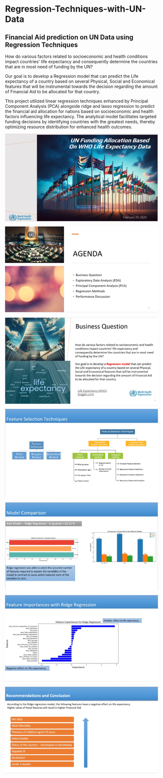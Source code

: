 # Regression-Techniques-with-UN-Data

## Financial Aid prediction on UN Data using Regression Techniques 

How do various factors related to socioeconomic and health conditions impact countries' life expectancy and consequently determine the countries that are in most need of funding by the UN?

Our goal is to develop a Regression model that can predict the Life expectancy of a country based on several Physical, Social and Economical features that will be instrumental towards the decision regarding the amount of Financial Aid to be allocated for that country.  

This project utilized linear regression techniques enhanced by Principal Component Analysis (PCA) alongside ridge and lasso regression to predict the financial aid allocation for nations based on socioeconomic and health factors influencing life expectancy. The analytical model facilitates targeted funding decisions by identifying countries with the greatest needs, thereby optimizing resource distribution for enhanced health outcomes.


![image](https://github.com/shreymukh2020/Regression-Techniques-with-UN-Data-/blob/main/Regression_Project_1.jpg)


![image](https://github.com/shreymukh2020/Regression-Techniques-with-UN-Data-/blob/main/Regression_Project_2.jpg)


![image](https://github.com/shreymukh2020/Regression-Techniques-with-UN-Data-/blob/main/Regression_Project_3.jpg)

![image](https://github.com/shreymukh2020/Regression-Techniques-with-UN-Data-/blob/main/Regression_Project_4.jpg)

![image](https://github.com/shreymukh2020/Regression-Techniques-with-UN-Data-/blob/main/Regression_Project_5.jpg)

![image](https://github.com/shreymukh2020/Regression-Techniques-with-UN-Data-/blob/main/Feature%20Importances.jpg)

![image](https://github.com/shreymukh2020/Regression-Techniques-with-UN-Data-/blob/main/Best%20Features.jpg)


